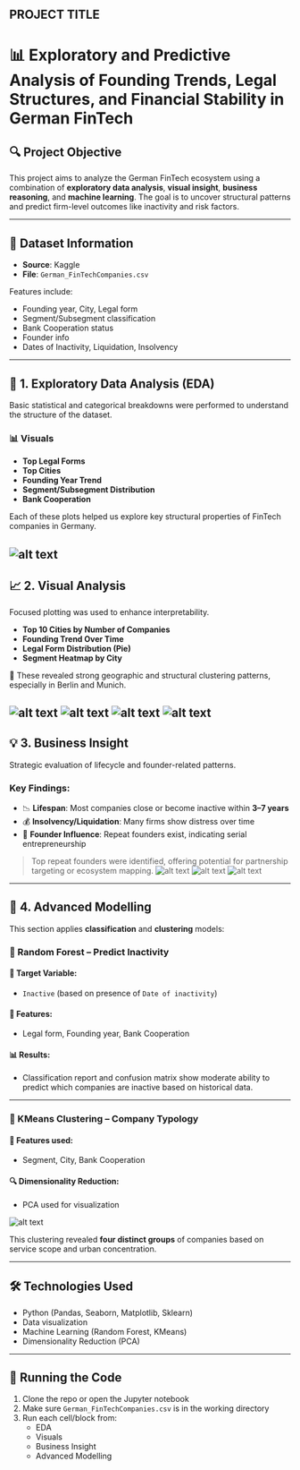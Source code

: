 ## PROJECT TITLE
# 📊 Exploratory and Predictive Analysis of Founding Trends, Legal Structures, and Financial Stability in German FinTech

## 🔍 Project Objective

This project aims to analyze the German FinTech ecosystem using a combination of **exploratory data analysis**, **visual insight**, **business reasoning**, and **machine learning**. The goal is to uncover structural patterns and predict firm-level outcomes like inactivity and risk factors.

---

## 📁 Dataset Information

- **Source**: Kaggle  
- **File**: `German_FinTechCompanies.csv`

Features include:
- Founding year, City, Legal form
- Segment/Subsegment classification
- Bank Cooperation status
- Founder info
- Dates of Inactivity, Liquidation, Insolvency

---

## 🔎 1. Exploratory Data Analysis (EDA)

Basic statistical and categorical breakdowns were performed to understand the structure of the dataset.

### 📊 Visuals
- **Top Legal Forms**  
- **Top Cities**  
- **Founding Year Trend**  
- **Segment/Subsegment Distribution**  
- **Bank Cooperation**

Each of these plots helped us explore key structural properties of FinTech companies in Germany.


![alt text](<Screenshot 2025-07-29 121719.png>)
---

## 📈 2. Visual Analysis

Focused plotting was used to enhance interpretability.

- **Top 10 Cities by Number of Companies**  
- **Founding Trend Over Time**  
- **Legal Form Distribution (Pie)**  
- **Segment Heatmap by City**

📌 These revealed strong geographic and structural clustering patterns, especially in Berlin and Munich.

![alt text](<Screenshot 2025-07-29 122005.png>)  ![alt text](<Screenshot 2025-07-29 122051.png>)  ![alt text](<Screenshot 2025-07-29 122117.png>)  ![alt text](<Screenshot 2025-07-29 122141.png>)
---


## 💡 3. Business Insight

Strategic evaluation of lifecycle and founder-related patterns.

### Key Findings:

- 📉 **Lifespan**: Most companies close or become inactive within **3–7 years**
- 💰 **Insolvency/Liquidation**: Many firms show distress over time
- 👤 **Founder Influence**: Repeat founders exist, indicating serial entrepreneurship

> Top repeat founders were identified, offering potential for partnership targeting or ecosystem mapping.
 ![alt text](<Screenshot 2025-07-29 122215.png>)  ![alt text](<Screenshot 2025-07-29 122255.png>) ![alt text](<Screenshot 2025-07-29 122315.png>)
---

## 🤖 4. Advanced Modelling

This section applies **classification** and **clustering** models:

### 🧪 Random Forest – Predict Inactivity

#### 🧷 Target Variable:
- `Inactive` (based on presence of `Date of inactivity`)

#### 🧰 Features:
- Legal form, Founding year, Bank Cooperation

#### 📊 Results:
- Classification report and confusion matrix show moderate ability to predict which companies are inactive based on historical data.


---

### 🎯 KMeans Clustering – Company Typology

#### 🎯 Features used:
- Segment, City, Bank Cooperation

#### 🔍 Dimensionality Reduction:
- PCA used for visualization

![alt text](<Screenshot 2025-07-29 122359.png>)

This clustering revealed **four distinct groups** of companies based on service scope and urban concentration.

---

## 🛠️ Technologies Used

- Python (Pandas, Seaborn, Matplotlib, Sklearn)
- Data visualization
- Machine Learning (Random Forest, KMeans)
- Dimensionality Reduction (PCA)

---

## 📁 Running the Code

1. Clone the repo or open the Jupyter notebook
2. Make sure `German_FinTechCompanies.csv` is in the working directory
3. Run each cell/block from:
   - EDA
   - Visuals
   - Business Insight
   - Advanced Modelling
